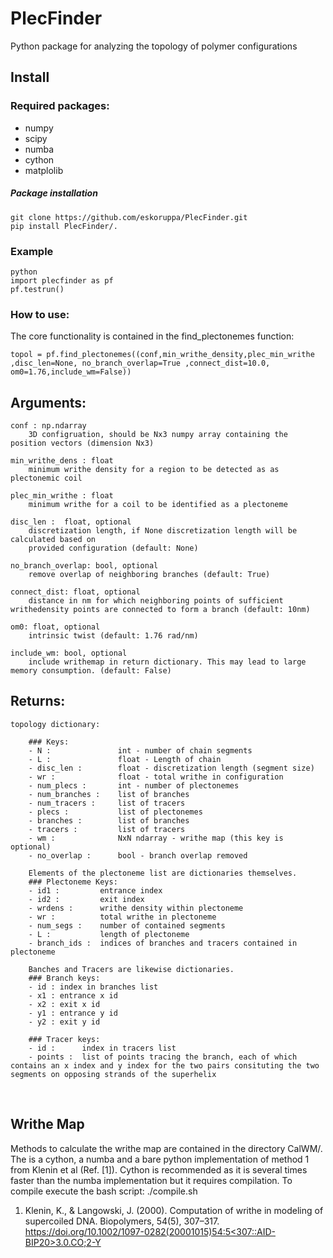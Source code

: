 # PlecFinder
Python package for analyzing the topology of polymer configurations

## Install

### Required packages:
- numpy
- scipy
- numba
- cython
- matplolib

##### Package installation
```
git clone https://github.com/eskoruppa/PlecFinder.git
pip install PlecFinder/.
```

### Example
```
python
import plecfinder as pf
pf.testrun()
```

### How to use:

The core functionality is contained in the find_plectonemes function:

```
topol = pf.find_plectonemes((conf,min_writhe_density,plec_min_writhe ,disc_len=None, no_branch_overlap=True ,connect_dist=10.0, om0=1.76,include_wm=False))
```

Arguments:
----------
    conf : np.ndarray
        3D configruation, should be Nx3 numpy array containing the position vectors (dimension Nx3)
    
    min_writhe_dens : float   
        minimum writhe density for a region to be detected as as plectonemic coil
    
    plec_min_writhe : float
        minimum writhe for a coil to be identified as a plectoneme
    
    disc_len :  float, optional       
        discretization length, if None discretization length will be calculated based on 
        provided configuration (default: None)
    
    no_branch_overlap: bool, optional
        remove overlap of neighboring branches (default: True)
    
    connect_dist: float, optional
        distance in nm for which neighboring points of sufficient writhedensity points are connected to form a branch (default: 10nm)
    
    om0: float, optional
        intrinsic twist (default: 1.76 rad/nm)
    
    include_wm: bool, optional
        include writhemap in return dictionary. This may lead to large memory consumption. (default: False)

Returns:
----------
    topology dictionary:
    
        ### Keys:
        - N :               int - number of chain segments
        - L :               float - Length of chain
        - disc_len :        float - discretization length (segment size)
        - wr :              float - total writhe in configuration
        - num_plecs :       int - number of plectonemes
        - num_branches :    list of branches
        - num_tracers :     list of tracers
        - plecs :           list of plectonemes
        - branches :        list of branches
        - tracers :         list of tracers
        - wm :              NxN ndarray - writhe map (this key is optional)
        - no_overlap :      bool - branch overlap removed
    
        Elements of the plectoneme list are dictionaries themselves. 
        ### Plectoneme Keys:
        - id1 :         entrance index
        - id2 :         exit index
        - wrdens :      writhe density within plectoneme
        - wr :          total writhe in plectoneme
        - num_segs :    number of contained segments
        - L :           length of plectoneme
        - branch_ids :  indices of branches and tracers contained in plectoneme
    
        Banches and Tracers are likewise dictionaries. 
        ### Branch keys:
        - id : index in branches list
        - x1 : entrance x id
        - x2 : exit x id
        - y1 : entrance y id
        - y2 : exit y id
    
        ### Tracer keys:
        - id :      index in tracers list
        - points :  list of points tracing the branch, each of which contains an x index and y index for the two pairs consituting the two segments on opposing strands of the superhelix 


​        
## Writhe Map
Methods to calculate the writhe map are contained in the directory CalWM/. The is a cython, a numba and a bare python implementation of method 1 from Klenin et al (Ref. [1]). Cython is recommended as it is several times faster than the numba implementation but it requires compilation. To compile execute the bash script: ./compile.sh


1. Klenin, K., & Langowski, J. (2000). Computation of writhe in modeling of supercoiled DNA. Biopolymers, 54(5), 307–317. [https://doi.org/10.1002/1097-0282(20001015)54:5<307::AID-BIP20>3.0.CO;2-Y](https://doi.org/10.1002/1097-0282(20001015)54:5<307::AID-BIP20>3.0.CO;2-Y)
